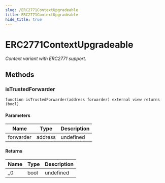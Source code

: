 ```yaml
---
slug: /ERC2771ContextUpgradeable
title: ERC2771ContextUpgradeable
hide_title: true
---
```

# ERC2771ContextUpgradeable







*Context variant with ERC2771 support.*

## Methods

### isTrustedForwarder

```solidity
function isTrustedForwarder(address forwarder) external view returns (bool)
```





#### Parameters

| Name | Type | Description |
|---|---|---|
| forwarder | address | undefined

#### Returns

| Name | Type | Description |
|---|---|---|
| _0 | bool | undefined



